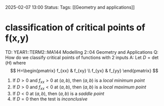 2025-02-07 13:00
Status: 
Tags: [[Geometry and applications]]
# classification of critical points of f(x,y)

TD: YEAR1::TERM2::MA144 Modelling 2::04 Geometry and Applications
Q: How do we classify critical points of functions with 2 inputs
A: Let $D = \det(H)$ where $$
H=\begin{pmatrix}
f_{xx} & f_{xy} \\
f_{yx} & f_{yy}
\end{pmatrix}
$$
1) If $D > 0$ and $f_{xx} > 0$ at $(a, b)$, then $(a, b)$ is a _local minimum point_
2) If $D > 0$ and $f_{xx} < 0$ at $(a, b)$, then $(a, b)$ is a _local maximum point_
3) If $D < 0$ at $(a, b)$, then $(a, b)$ is a _saddle point_
4) If $D = 0$ then the test is _inconclusive_
<!--ID: 1738933606007-->

